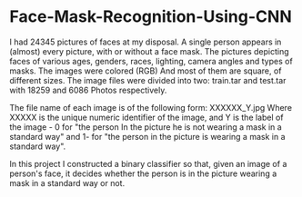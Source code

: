 # Face-Mask-Recognition-Using-CNN

I had 24345 pictures of faces at my disposal. A single person appears in (almost) every picture, with or without a face mask. The pictures depicting faces of various ages, genders, races, lighting, camera angles and types of masks. The images were colored (RGB)
And most of them are square, of different sizes. The image files were divided into two: train.tar and test.tar with 18259 and 6086
Photos respectively.

The file name of each image is of the following form: XXXXXX_Y.jpg
Where XXXXX is the unique numeric identifier of the image, and Y is the label of the image - 0 for "the person
In the picture he is not wearing a mask in a standard way" and 1- for "the person in the picture is wearing a mask in a standard way".

In this project I constructed a binary classifier so that, given an image of a person's face, it decides whether the person is in the picture wearing a mask in a standard way or not.
